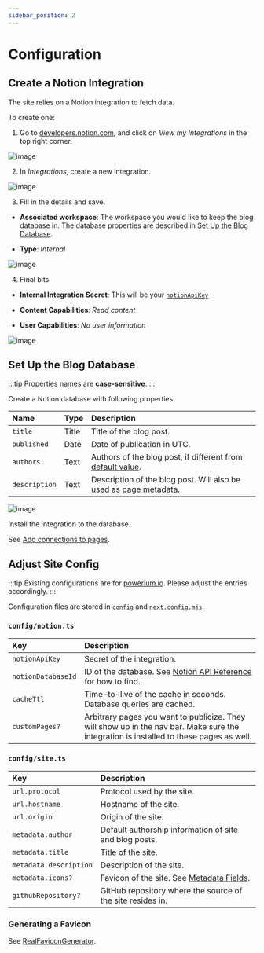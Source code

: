 ```yaml
---
sidebar_position: 2
---
```


# Configuration

## Create a Notion Integration

The site relies on a Notion integration to fetch data.

To create one:

1. Go to [developers.notion.com](https://developers.notion.com/), and click on
   _View my Integrations_ in the top right corner.

![image](https://github.com/user-attachments/assets/02f06309-5325-49a6-8690-195cff4942c4)

2. In _Integrations_, create a new integration.

![image](https://github.com/user-attachments/assets/775f175c-ab0d-44ea-a848-d084d303f165)

3. Fill in the details and save.

- **Associated workspace**: The workspace you would like to keep the blog database
  in. The database properties are described in [Set Up the Blog Database](#set-up-the-blog-database).

- **Type**: _Internal_

![image](https://github.com/user-attachments/assets/1ae44b7e-3552-493c-8365-9d892a569c8e)

4. Final bits

- **Internal Integration Secret**: This will be your [`notionApiKey`](#confignotionts)

- **Content Capabilities**: _Read content_

- **User Capabilities**: _No user information_

![image](https://github.com/user-attachments/assets/1fd3600e-88a7-435e-a426-2b6e91f9bca3)

## Set Up the Blog Database

:::tip
Properties names are **case-sensitive**.
:::

Create a Notion database with following properties:

| Name          | Type  | Description                                                                |
| :------------ | :---- | :------------------------------------------------------------------------- |
| `title`       | Title | Title of the blog post.                                                    |
| `published`   | Date  | Date of publication in UTC.                                                |
| `authors`     | Text  | Authors of the blog post, if different from [default value](configsitets). |
| `description` | Text  | Description of the blog post. Will also be used as page metadata.          |

![image](https://github.com/user-attachments/assets/a3623fde-2754-4338-95b8-9f0021b9de07)

Install the integration to the database.

See [Add connections to pages](https://www.notion.so/help/add-and-manage-connections-with-the-api#add-connections-to-pages).

## Adjust Site Config

:::tip
Existing configurations are for [powerium.io](https://www.powerium.io). Please
adjust the entries accordingly.
:::

Configuration files are stored in
[`config`](https://github.com/powersagitar/powerium.io/tree/main/config) and [`next.config.mjs`](https://github.com/powersagitar/powerium.io/tree/main/next.config.mjs).

### `config/notion.ts`

| Key                | Description                                                                                                                             |
| :----------------- | :-------------------------------------------------------------------------------------------------------------------------------------- |
| `notionApiKey`     | Secret of the integration.                                                                                                              |
| `notionDatabaseId` | ID of the database. See [Notion API Reference](https://developers.notion.com/reference/retrieve-a-database) for how to find.            |
| `cacheTtl`         | Time-to-live of the cache in seconds. Database queries are cached.                                                                      |
| `customPages?`     | Arbitrary pages you want to publicize. They will show up in the nav bar. Make sure the integration is installed to these pages as well. |

### `config/site.ts`

| Key                    | Description                                                                                                              |
| :--------------------- | :----------------------------------------------------------------------------------------------------------------------- |
| `url.protocol`         | Protocol used by the site.                                                                                               |
| `url.hostname`         | Hostname of the site.                                                                                                    |
| `url.origin`           | Origin of the site.                                                                                                      |
| `metadata.author`      | Default authorship information of site and blog posts.                                                                   |
| `metadata.title`       | Title of the site.                                                                                                       |
| `metadata.description` | Description of the site.                                                                                                 |
| `metadata.icons?`      | Favicon of the site. See [Metadata Fields](https://nextjs.org/docs/app/api-reference/functions/generate-metadata#icons). |
| `githubRepository?`    | GitHub repository where the source of the site resides in.                                                               |

### Generating a Favicon

See [RealFaviconGenerator](https://realfavicongenerator.net/favicon-generator/nextjs).
